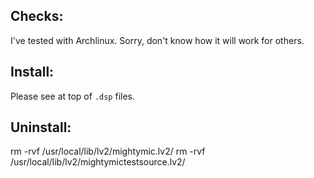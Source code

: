 Checks:
------
I've tested with Archlinux. Sorry, don't know how it will work for others.

Install:
-------
Please see at top of `.dsp` files.

Uninstall:
---------
rm -rvf /usr/local/lib/lv2/mightymic.lv2/ 
rm -rvf /usr/local/lib/lv2/mightymictestsource.lv2/ 



